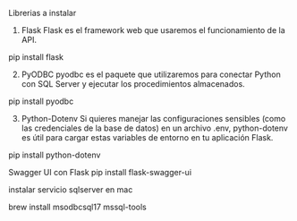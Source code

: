 Librerias a instalar

1. Flask
Flask es el framework web que usaremos el funcionamiento de la API.

pip install flask


2. PyODBC
pyodbc es el paquete que utilizaremos para conectar Python con SQL Server y ejecutar los procedimientos almacenados.

pip install pyodbc

3. Python-Dotenv
Si quieres manejar las configuraciones sensibles (como las credenciales de la base de datos) en un archivo .env, python-dotenv es útil para cargar estas variables de entorno en tu aplicación Flask.

pip install python-dotenv

Swagger UI con Flask
pip install flask-swagger-ui

instalar servicio sqlserver en mac

brew install msodbcsql17 mssql-tools
